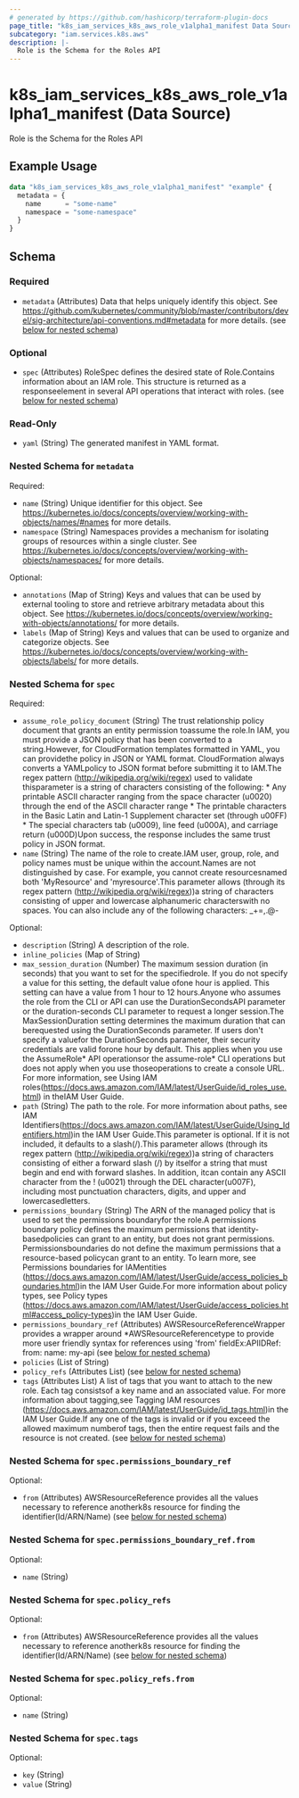```yaml
---
# generated by https://github.com/hashicorp/terraform-plugin-docs
page_title: "k8s_iam_services_k8s_aws_role_v1alpha1_manifest Data Source - terraform-provider-k8s"
subcategory: "iam.services.k8s.aws"
description: |-
  Role is the Schema for the Roles API
---
```


# k8s_iam_services_k8s_aws_role_v1alpha1_manifest (Data Source)

Role is the Schema for the Roles API

## Example Usage

```terraform
data "k8s_iam_services_k8s_aws_role_v1alpha1_manifest" "example" {
  metadata = {
    name      = "some-name"
    namespace = "some-namespace"
  }
}
```

<!-- schema generated by tfplugindocs -->
## Schema

### Required

- `metadata` (Attributes) Data that helps uniquely identify this object. See https://github.com/kubernetes/community/blob/master/contributors/devel/sig-architecture/api-conventions.md#metadata for more details. (see [below for nested schema](#nestedatt--metadata))

### Optional

- `spec` (Attributes) RoleSpec defines the desired state of Role.Contains information about an IAM role. This structure is returned as a responseelement in several API operations that interact with roles. (see [below for nested schema](#nestedatt--spec))

### Read-Only

- `yaml` (String) The generated manifest in YAML format.

<a id="nestedatt--metadata"></a>
### Nested Schema for `metadata`

Required:

- `name` (String) Unique identifier for this object. See https://kubernetes.io/docs/concepts/overview/working-with-objects/names/#names for more details.
- `namespace` (String) Namespaces provides a mechanism for isolating groups of resources within a single cluster. See https://kubernetes.io/docs/concepts/overview/working-with-objects/namespaces/ for more details.

Optional:

- `annotations` (Map of String) Keys and values that can be used by external tooling to store and retrieve arbitrary metadata about this object. See https://kubernetes.io/docs/concepts/overview/working-with-objects/annotations/ for more details.
- `labels` (Map of String) Keys and values that can be used to organize and categorize objects. See https://kubernetes.io/docs/concepts/overview/working-with-objects/labels/ for more details.


<a id="nestedatt--spec"></a>
### Nested Schema for `spec`

Required:

- `assume_role_policy_document` (String) The trust relationship policy document that grants an entity permission toassume the role.In IAM, you must provide a JSON policy that has been converted to a string.However, for CloudFormation templates formatted in YAML, you can providethe policy in JSON or YAML format. CloudFormation always converts a YAMLpolicy to JSON format before submitting it to IAM.The regex pattern (http://wikipedia.org/wiki/regex) used to validate thisparameter is a string of characters consisting of the following:   * Any printable ASCII character ranging from the space character (u0020)   through the end of the ASCII character range   * The printable characters in the Basic Latin and Latin-1 Supplement character   set (through u00FF)   * The special characters tab (u0009), line feed (u000A), and carriage   return (u000D)Upon success, the response includes the same trust policy in JSON format.
- `name` (String) The name of the role to create.IAM user, group, role, and policy names must be unique within the account.Names are not distinguished by case. For example, you cannot create resourcesnamed both 'MyResource' and 'myresource'.This parameter allows (through its regex pattern (http://wikipedia.org/wiki/regex))a string of characters consisting of upper and lowercase alphanumeric characterswith no spaces. You can also include any of the following characters: _+=,.@-

Optional:

- `description` (String) A description of the role.
- `inline_policies` (Map of String)
- `max_session_duration` (Number) The maximum session duration (in seconds) that you want to set for the specifiedrole. If you do not specify a value for this setting, the default value ofone hour is applied. This setting can have a value from 1 hour to 12 hours.Anyone who assumes the role from the CLI or API can use the DurationSecondsAPI parameter or the duration-seconds CLI parameter to request a longer session.The MaxSessionDuration setting determines the maximum duration that can berequested using the DurationSeconds parameter. If users don't specify a valuefor the DurationSeconds parameter, their security credentials are valid forone hour by default. This applies when you use the AssumeRole* API operationsor the assume-role* CLI operations but does not apply when you use thoseoperations to create a console URL. For more information, see Using IAM roles(https://docs.aws.amazon.com/IAM/latest/UserGuide/id_roles_use.html) in theIAM User Guide.
- `path` (String) The path to the role. For more information about paths, see IAM Identifiers(https://docs.aws.amazon.com/IAM/latest/UserGuide/Using_Identifiers.html)in the IAM User Guide.This parameter is optional. If it is not included, it defaults to a slash(/).This parameter allows (through its regex pattern (http://wikipedia.org/wiki/regex))a string of characters consisting of either a forward slash (/) by itselfor a string that must begin and end with forward slashes. In addition, itcan contain any ASCII character from the ! (u0021) through the DEL character(u007F), including most punctuation characters, digits, and upper and lowercasedletters.
- `permissions_boundary` (String) The ARN of the managed policy that is used to set the permissions boundaryfor the role.A permissions boundary policy defines the maximum permissions that identity-basedpolicies can grant to an entity, but does not grant permissions. Permissionsboundaries do not define the maximum permissions that a resource-based policycan grant to an entity. To learn more, see Permissions boundaries for IAMentities (https://docs.aws.amazon.com/IAM/latest/UserGuide/access_policies_boundaries.html)in the IAM User Guide.For more information about policy types, see Policy types (https://docs.aws.amazon.com/IAM/latest/UserGuide/access_policies.html#access_policy-types)in the IAM User Guide.
- `permissions_boundary_ref` (Attributes) AWSResourceReferenceWrapper provides a wrapper around *AWSResourceReferencetype to provide more user friendly syntax for references using 'from' fieldEx:APIIDRef:	from:	  name: my-api (see [below for nested schema](#nestedatt--spec--permissions_boundary_ref))
- `policies` (List of String)
- `policy_refs` (Attributes List) (see [below for nested schema](#nestedatt--spec--policy_refs))
- `tags` (Attributes List) A list of tags that you want to attach to the new role. Each tag consistsof a key name and an associated value. For more information about tagging,see Tagging IAM resources (https://docs.aws.amazon.com/IAM/latest/UserGuide/id_tags.html)in the IAM User Guide.If any one of the tags is invalid or if you exceed the allowed maximum numberof tags, then the entire request fails and the resource is not created. (see [below for nested schema](#nestedatt--spec--tags))

<a id="nestedatt--spec--permissions_boundary_ref"></a>
### Nested Schema for `spec.permissions_boundary_ref`

Optional:

- `from` (Attributes) AWSResourceReference provides all the values necessary to reference anotherk8s resource for finding the identifier(Id/ARN/Name) (see [below for nested schema](#nestedatt--spec--permissions_boundary_ref--from))

<a id="nestedatt--spec--permissions_boundary_ref--from"></a>
### Nested Schema for `spec.permissions_boundary_ref.from`

Optional:

- `name` (String)



<a id="nestedatt--spec--policy_refs"></a>
### Nested Schema for `spec.policy_refs`

Optional:

- `from` (Attributes) AWSResourceReference provides all the values necessary to reference anotherk8s resource for finding the identifier(Id/ARN/Name) (see [below for nested schema](#nestedatt--spec--policy_refs--from))

<a id="nestedatt--spec--policy_refs--from"></a>
### Nested Schema for `spec.policy_refs.from`

Optional:

- `name` (String)



<a id="nestedatt--spec--tags"></a>
### Nested Schema for `spec.tags`

Optional:

- `key` (String)
- `value` (String)
